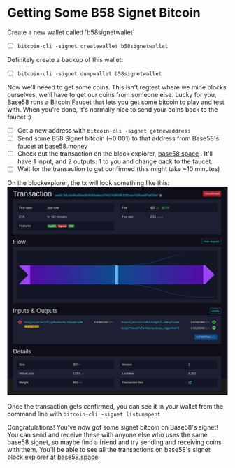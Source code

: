 # Getting Some B58 Signet Bitcoin

Create a new wallet called 'b58signetwallet'
- [ ] `bitcoin-cli -signet createwallet b58signetwallet`

Definitely create a backup of this wallet:
- [ ] `bitcoin-cli -signet dumpwallet b58signetwallet`

Now we'll neeed to get some coins. This isn't regtest where we mine blocks ourselves, we'll have to get our coins from someone else. Lucky for you, Base58 runs a Bitcoin Faucet that lets you get some bitcoin to play and test with. When you're done, it's normally nice to send your coins back to the faucet :) 

- [ ] Get a new address with `bitcoin-cli -signet getnewaddress`
- [ ] Send some B58 Signet bitcoin (~0.001) to that address from Base58's faucet at [base58.money](https://base58.money)
- [ ] Check out the transaction on the block explorer, [base58.space](https://base58.space) . It'll have 1 input, and 2 outputs: 1 to you and change back to the faucet.
- [ ] Wait for the transaction to get confirmed (this might take ~10 minutes)

On the blockexplorer, the tx will look something like this:
![image](image.png)

Once the transaction gets confirmed, you can see it in your wallet from the command line with `bitcoin-cli -signet listunspent`

Congratulations! You've now got some signet bitcoin on Base58's signet! You can send and receive these with anyone else who uses the same base58 signet, so maybe find a friend and try sending and receiving coins with them. You'll be able to see all the transactions on base58's signet block explorer at [base58.space](https://base58.space).